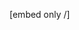 [embed only /]

<link rel="stylesheet" href="/learn/resources/highlight.js/styles/xcode.css">
<script src="/learn/resources/highlight.js/highlight.pack.js"></script>
<script>hljs.initHighlightingOnLoad();</script>
